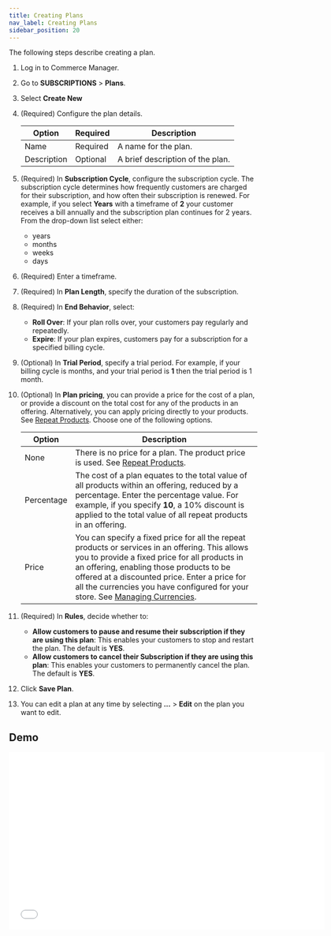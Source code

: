 ```yaml
---
title: Creating Plans
nav_label: Creating Plans
sidebar_position: 20
---
```


The following steps describe creating a plan.

1. Log in to Commerce Manager.
2. Go to **SUBSCRIPTIONS** > **Plans**.
3. Select **Create New**
4. (Required) Configure the plan details.

    | Option      | Required | Description                      |
    |-------------|----------|----------------------------------|
    | Name        | Required | A name for the plan.             |
    | Description | Optional | A brief description of the plan. |

5. (Required) In **Subscription Cycle**, configure the subscription cycle. The subscription cycle determines how frequently customers are charged for their subscription, and how often their subscription is renewed. For example, if you select **Years** with a timeframe of **2** your customer receives a bill annually and the subscription plan continues for 2 years. From the drop-down list select either:

    - years
    - months
    - weeks
    - days

6. (Required) Enter a timeframe.
7. (Required) In **Plan Length**, specify the duration of the subscription.
8. (Required) In **End Behavior**, select:

   - **Roll Over**: If your plan rolls over, your customers pay regularly and repeatedly.
   - **Expire**: If your plan expires, customers pay for a subscription for a specified billing cycle.

9. (Optional) In **Trial Period**, specify a trial period. For example, if your billing cycle is months, and your trial period is **1** then the trial period is 1 month.
10. (Optional) In **Plan pricing**, you can provide a price for the cost of a plan, or provide a discount on the total cost for any of the products in an offering. Alternatively, you can apply pricing directly to your products. See [Repeat Products](/docs/commerce-manager/subscriptions/products/managing-products-cm). Choose one of the following options.

     | Option     | Description                                                                                                                                                                                                                                                                                                                                                              |
    |------------|--------------------------------------------------------------------------------------------------------------------------------------------------------------------------------------------------------------------------------------------------------------------------------------------------------------------------------------------------------------------------|
     | None       | There is no price for a plan. The product price is used. See [Repeat Products](/docs/commerce-manager/subscriptions/products/managing-products-cm).                                                                                                                                                                                                                                                |
     | Percentage | The cost of a plan equates to the total value of all products within an offering, reduced by a percentage. Enter the percentage value. For example, if you specify **10**, a 10% discount is applied to the total value of all repeat products in an offering.                                                                                                           |
     | Price      | You can specify a fixed price for all the repeat products or services in an offering. This allows you to provide a fixed price for all products in an offering, enabling those products to be offered at a discounted price. Enter a price for all the currencies you have configured for your store. See [Managing Currencies](/docs/pxm/currencies/manage-currencies). | 

11. (Required) In **Rules**, decide whether to:

    - **Allow customers to pause and resume their subscription if they are using this plan**: This enables your customers to stop and restart the plan. The default is **YES**.
    - **Allow customers to cancel their Subscription if they are using this plan**: This enables your customers to permanently cancel the plan. The default is **YES**.
12. Click **Save Plan**.
13. You can edit a plan at any time by selecting **...** > **Edit** on the plan you want to edit.

## Demo

<iframe class="vidyard_iframe" title="Getting Started with Elastic Path Subscriptions" src="//play.vidyard.com/7ydBC7uNBwmiAJyC6LUGiQ.html?" width="640" height="360" scrolling="no" frameborder="0" allowtransparency="true" allowfullscreen referrerpolicy="no-referrer-when-downgrade"></iframe>
